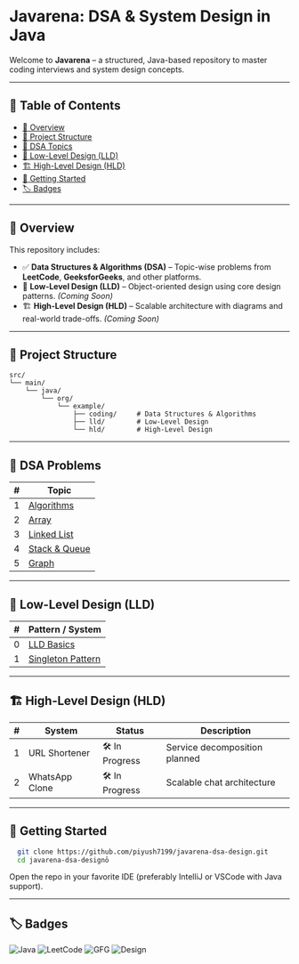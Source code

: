 # Javarena: DSA & System Design in Java

Welcome to **Javarena** – a structured, Java-based repository to master coding interviews and system design concepts.

---

## 📌 Table of Contents

- [🎯 Overview](#-overview)
- [📁 Project Structure](#-project-structure)
- [📘 DSA Topics](#-dsa-topics)
- [🧩 Low-Level Design (LLD)](#-low-level-design-lld)
- [🏗 High-Level Design (HLD)](#-high-level-design-hld)
- [🚀 Getting Started](#-getting-started)
- [🏷️ Badges](#%EF%B8%8F-badges)

---

## 🎯 Overview

This repository includes:

- ✅ **Data Structures & Algorithms (DSA)** – Topic-wise problems from **LeetCode**, **GeeksforGeeks**, and other
  platforms.
- 🧩 **Low-Level Design (LLD)** – Object-oriented design using core design patterns. *(Coming Soon)*
- 🏗 **High-Level Design (HLD)** – Scalable architecture with diagrams and real-world trade-offs. *(Coming Soon)*

---

## 📁 Project Structure

```
src/
└── main/
    └── java/
        └── org/
            └── example/
                ├── coding/     # Data Structures & Algorithms
                ├── lld/        # Low-Level Design
                └── hld/        # High-Level Design

```

---

## 📘 DSA Problems

| # | Topic                                                                                      | 
|---|--------------------------------------------------------------------------------------------|
| 1 | [Algorithms](./src/main/java/org/example/coding/algorithms/README.md)                      |
| 2 | [Array](./src/main/java/org/example/coding/datastructures/arrays/README.md)                |
| 3 | [Linked List](./src/main/java/org/example/coding/datastructures/linkedList/README.md)      |
| 4 | [Stack & Queue](./src/main/java/org/example/coding/datastructures/stackAndQueue/README.md) |
| 5 | [Graph](./src/main/java/org/example/coding/datastructures/graph/README.md)                 |

---

## 🧩 Low-Level Design (LLD)

| # | Pattern / System                                                                  | 
|---|-----------------------------------------------------------------------------------|
| 0 | [LLD Basics](./src/main/java/org/example/lld/basics/README.md)                    |
| 1 | [Singleton Pattern](./src/main/java/org/example/lld/patterns/singleton/README.md) |

---

## 🏗 High-Level Design (HLD)

| # | System         | Status         | Description                   |
|---|----------------|----------------|-------------------------------|
| 1 | URL Shortener  | 🛠 In Progress | Service decomposition planned |
| 2 | WhatsApp Clone | 🛠 In Progress | Scalable chat architecture    |

---

## 🚀 Getting Started

```bash
  git clone https://github.com/piyush7199/javarena-dsa-design.git
  cd javarena-dsa-designō
```

Open the repo in your favorite IDE (preferably IntelliJ or VSCode with Java support).

---

## 🏷️ Badges

![Java](https://img.shields.io/badge/language-Java-orange)
![LeetCode](https://img.shields.io/badge/platform-LeetCode-blue)
![GFG](https://img.shields.io/badge/platform-GeeksforGeeks-blue)
![Design](https://img.shields.io/badge/focus-HLD/LLD-success)